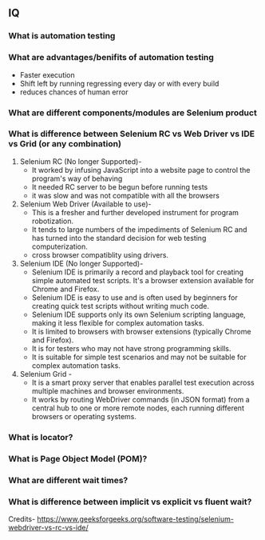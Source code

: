 ## IQ

### What is automation testing

### What are advantages/benifits of automation testing
- Faster execution 
- Shift left by running regressing every day or with every build
- reduces chances of human error


### What are different components/modules are Selenium product 
### What is difference between  Selenium RC vs Web Driver vs IDE vs Grid (or any combination)
1. Selenium RC (No longer Supported)- 
    - It worked by infusing JavaScript into a website page to control the program's way of behaving
    - It needed RC server to be begun before running tests
    - it was slow and was not compatible with all the browsers
2. Selenium Web Driver (Available to use)- 
    - This is a fresher and further developed instrument for program robotization. 
    - It tends to large numbers of the impediments of Selenium RC and has turned into the standard decision for web testing computerization.
    - cross browser compatiblity using drivers.
3. Selenium IDE (No longer Supported)- 
    - Selenium IDE is primarily a record and playback tool for creating simple automated test scripts. It's a browser extension available for Chrome and Firefox.
    - Selenium IDE is easy to use and is often used by beginners for creating quick test scripts without writing much code.
    - Selenium IDE supports only its own Selenium scripting language, making it less flexible for complex automation tasks.
    - It is limited to browsers with browser extensions (typically Chrome and Firefox).
    - It is for testers who may not have strong programming skills.
    - It is suitable for simple test scenarios and may not be suitable for complex automation tasks.
4. Selenium Grid - 
    - It is a smart proxy server that enables parallel test execution across multiple machines and browser environments. 
    - It works by routing WebDriver commands (in JSON format) from a central hub to one or more remote nodes, each running different browsers or operating systems.


### What is locator?


### What is Page Object Model (POM)?

### What are different wait times?
### What is difference between implicit vs explicit vs fluent wait?


Credits- https://www.geeksforgeeks.org/software-testing/selenium-webdriver-vs-rc-vs-ide/
